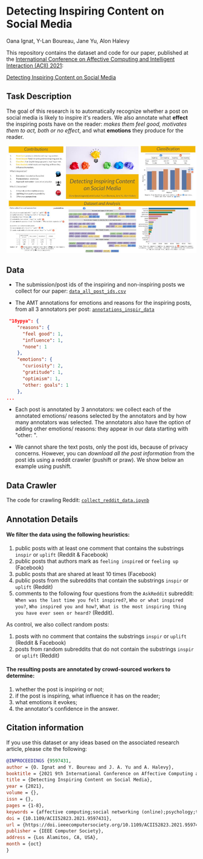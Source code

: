 
Detecting Inspiring Content on Social Media
=================================================================================
Oana Ignat, Y-Lan Boureau, Jane Yu, Alon Halevy

This repository contains the dataset and code for our paper, published at the [International Conference on Affective Computing and Intelligent Interaction (ACII) 2021](https://www.acii-conf.net/2021/):

[Detecting Inspiring Content on Social Media](https://www.computer.org/csdl/proceedings-article/acii/2021/09597431/1yylfqgb0Xe) 

## Task Description
The goal of this research is to automatically recognize whether a post on social media is likely to inspire 
it's readers. 
We also annotate what **effect** the inspiring posts have on the reader: *makes them feel good, 
motivates them to act, both or no effect*, and what **emotions** they produce for the reader.

![Example instance](images/ACII2021.jpg)

## Data
* The submission/post ids of the inspiring and non-inspiring posts we collect for our paper: [`data_all_post_ids.csv`](data_all_post_ids.csv)

* The AMT annotations for emotions and reasons for the inspiring posts, from all 3 annotators per post: [`annotations_inspir_data`](annotations_inspir_data.json)
```json
 "18ypya": {
    "reasons": {
      "feel good": 1,
      "influence": 1,
      "none": 1
    },
    "emotions": {
      "curiosity": 2,
      "gratitude": 1,
      "optimism": 1,
      "other: goals": 1
    },
...
```
* Each post is annotated by 3 annotators: we collect each of the annotated emotions/ reasons selected by the annotators and by 
how many annotators was selected. The annotators also have the option of adding other emotions/ reasons: they appear in our data
starting with "other: ".

* We cannot share the text posts, only the post ids, because of privacy concerns. 
However, you can *download all the post information* from the post ids using a reddit crawler (pushift or praw). We show below an example using pushift.

## Data Crawler
The code for crawling Reddit: [`collect_reddit_data.ipynb`](collect_reddit_data.ipynb)

## Annotation Details

#### We filter the data using the following heuristics:
1. public posts with at least one comment that contains the substrings ``inspir`` or ``uplift`` (Reddit \& Facebook) 
2. public posts that authors mark as ``feeling inspired`` or ``feeling up`` (Facebook)
3. public posts that are shared at least 10 times (Facebook)
4. public posts from the subreddits that contain the substrings ``inspir`` or ``uplift`` (Reddit)
5. comments to the following four questions from the ``AskReddit`` subreddit:  
``When was the last time you felt inspired?``, ``Who or what inspired you?``, ``Who inspired you and how?``, 
``What is the most inspiring thing you have ever seen or heard?``  (Reddit).

As control, we also collect random posts: 
1. posts with no comment that contains the substrings ``inspir`` or ``uplift`` (Reddit \& Facebook)
2. posts from random subreddits that do not contain the substrings ``inspir`` or ``uplift`` (Reddit)

#### The resulting posts are annotated by crowd-sourced workers  to determine: 
1. whether the post is inspiring or not; 
2. if the post is inspiring, what influence it has on the reader; 
3. what emotions it evokes; 
4. the annotator's confidence in the answer.

## Citation information
If you use this dataset or any ideas based on the associated research article, please cite the following:

```bibtex
@INPROCEEDINGS {9597431,
author = {O. Ignat and Y. Boureau and J. A. Yu and A. Halevy},
booktitle = {2021 9th International Conference on Affective Computing and Intelligent Interaction (ACII)},
title = {Detecting Inspiring Content on Social Media},
year = {2021},
volume = {},
issn = {},
pages = {1-8},
keywords = {affective computing;social networking (online);psychology;transforms;machine learning;media;linguistics},
doi = {10.1109/ACII52823.2021.9597431},
url = {https://doi.ieeecomputersociety.org/10.1109/ACII52823.2021.9597431},
publisher = {IEEE Computer Society},
address = {Los Alamitos, CA, USA},
month = {oct}
}
```